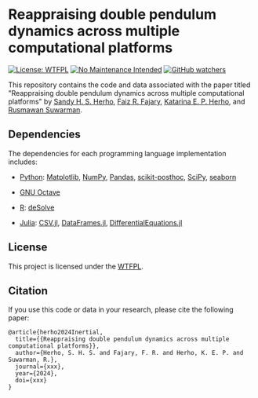 # Reappraising double pendulum dynamics across multiple computational platforms

[![License: WTFPL](https://img.shields.io/badge/License-WTFPL-brightgreen.svg)](http://www.wtfpl.net/about/)
[![No Maintenance Intended](http://unmaintained.tech/badge.svg)](http://unmaintained.tech/)
[![GitHub watchers](https://img.shields.io/github/watchers/Naereen/StrapDown.js.svg?style=social&label=Watch&maxAge=2592000)](https://github.com/sandyherho/doublePendulum/watchers)


This repository contains the code and data associated with the paper titled "Reappraising double pendulum dynamics across multiple computational platforms" by [Sandy H. S. Herho](https://scholar.google.com/citations?user=uYQgjxMAAAAJ&hl=id), [Faiz R. Fajary](https://scholar.google.co.jp/citations?user=cTqtdTIAAAAJ&hl=en), [Katarina E. P. Herho](https://scholar.google.com/citations?user=XsjZGN0AAAAJ&hl=id), and [Rusmawan Suwarman](https://scholar.google.co.id/citations?user=NfMfR8LMVz8C&hl=en).


## Dependencies

The dependencies for each programming language implementation includes:

- [Python](https://www.python.org/): [Matplotlib](https://matplotlib.org/), [NumPy](https://numpy.org/), [Pandas](https://pandas.pydata.org/), [scikit-posthoc](https://scikit-posthocs.readthedocs.io/en/latest/), [SciPy](https://scipy.org/), [seaborn](https://seaborn.pydata.org/) 

- [GNU Octave](https://octave.org/)

- [R](https://www.r-project.org/): [deSolve](https://desolve.r-forge.r-project.org/)

- [Julia](https://julialang.org/): [CSV.jl](https://csv.juliadata.org/stable/), [DataFrames.jl](https://dataframes.juliadata.org/stable/), [DifferentialEquations.jl](https://docs.sciml.ai/DiffEqDocs/stable/)


## License

This project is licensed under the [WTFPL](http://www.wtfpl.net/).


## Citation

If you use this code or data in your research, please cite the following paper:

```
@article{herho2024Inertial,
  title={{Reappraising double pendulum dynamics across multiple computational platforms}},
  author={Herho, S. H. S. and Fajary, F. R. and Herho, K. E. P. and Suwarman, R.},
  journal={xxx},
  year={2024},
  doi={xxx}
}
```
